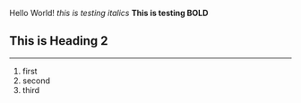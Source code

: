 Hello World!
*this is testing italics*
**This is testing BOLD**
## This is Heading 2
---
1. first
2. second
3. third
